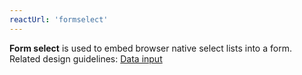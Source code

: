 ```yaml
---
reactUrl: 'formselect'
---
```

**Form select** is used to embed browser native select lists into a form. Related design guidelines: [Data input](/design-guidelines/usage-and-behavior/data-input)
